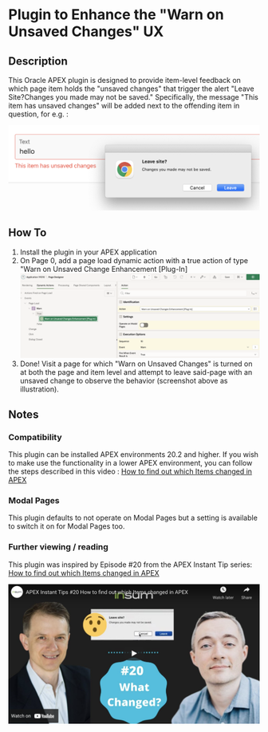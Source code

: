 # Plugin to Enhance the "Warn on Unsaved Changes" UX

## Description

This Oracle APEX plugin is designed to provide item-level feedback on which page item holds the "unsaved changes" that trigger the alert "Leave Site?Changes you made may not be saved." Specifically, the message "This item has unsaved changes" will be added next to the offending item in question, for e.g. :

![screenshot](img/warn_on_unsaved_screenshot.png)

## How To

1.  Install the plugin in your APEX application
2.  On Page 0, add a page load dynamic action with a true action of type "Warn on Unsaved Change Enhancement [Plug-In]
    ![screenshot](img/pageZero.png)
3.  Done! Visit a page for which "Warn on Unsaved Changes" is turned on at both the page and item level and attempt to leave said-page with an unsaved change to observe the behavior (screenshot above as illustration).

## Notes

### Compatibility

This plugin can be installed APEX environments 20.2 and higher. If you wish to make use the functionality in a lower APEX environment, you can follow the steps described in this video : [How to find out which Items changed in APEX](https://youtu.be/4VntEDmShXg)

### Modal Pages

This plugin defaults to not operate on Modal Pages but a setting is available to switch it on for Modal Pages too.

### Further viewing / reading

This plugin was inspired by Episode #20 from the APEX Instant Tip series:
[How to find out which Items changed in APEX](https://youtu.be/4VntEDmShXg)

![screenshot](img/ait_youtube_screen_ep20.png)
